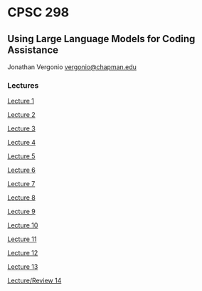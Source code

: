 # CPSC 298
## Using Large Language Models for Coding Assistance

Jonathan Vergonio
vergonio@chapman.edu

### Lectures

[Lecture 1](./lectures/lecture01.md)

[Lecture 2](./lectures/lecture02.md)

[Lecture 3](./lectures/lecture03.md)

[Lecture 4](./lectures/lecture04.md)

[Lecture 5](./lectures/lecture05.md)

[Lecture 6](./lectures/lecture06.md)

[Lecture 7](./lectures/lecture07.md)

[Lecture 8](./lectures/lecture08.md)

[Lecture 9](./lectures/lecture09.md)

[Lecture 10](./lectures/lecture10.md)

[Lecture 11](./lectures/lecture11.md)

[Lecture 12](./lectures/lecture12.md)

[Lecture 13](./lectures/lecture13.md)

[Lecture/Review 14](./lectures/lecture14.md)
